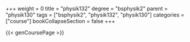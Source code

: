 +++
weight = 0
title = "physik132"
degree = "bsphysik2"
parent = "physik130"
tags = ["bsphysik2", "physik132", "physik130"]
categories = ["course"]
bookCollapseSection = false
+++

{{< genCoursePage >}}
